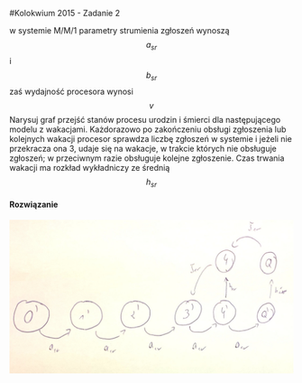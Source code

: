 #Kolokwium 2015 - Zadanie 2

w systemie M/M/1 parametry strumienia zgłoszeń wynoszą $$ a_{sr} $$ i $$ b_{sr} $$ zaś wydajność procesora wynosi $$ v $$ 
Narysuj graf przejść stanów procesu urodzin i śmierci dla następującego modelu z wakacjami. Każdorazowo po zakończeniu obsługi zgłoszenia lub kolejnych wakacji 
procesor sprawdza liczbę zgłoszeń w systemie i jeżeli nie przekracza ona 3, udaje się na wakacje, w trakcie których nie obsługuje zgłoszeń; 
w przeciwnym razie obsługuje kolejne zgłoszenie. Czas trwania wakacji ma rozkład wykładniczy ze średnią $$ h_{sr} $$

#### Rozwiązanie

![02.jpg](02.jpg "rozwiazanie 02")
